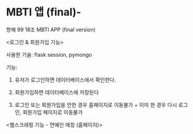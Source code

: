 # MBTI 앱 (final)-
항해 99 18조 MBTI APP (final version) 

<로그인 & 회원가입 기능>

사용한 기술: flask session, pymongo

기능:

1) 유저가 로그인하면 데이터베이스에서 확인한다.

2) 회원가입하면 데이터베이스에 저장된다

3) 로그인 또는 회원가입을 안한 경우 홈페이지로 이동불가 + 이미 한 경우 다시 로그인, 회원가입 페이지로 이동불가


<웹스크래핑 기능 - 연예인 매칭 (홈페이지)>
